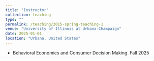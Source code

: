 ```yaml
---
title: "Instructor"
collection: teaching
type: ""
permalink: /teaching/2015-spring-teaching-1
venue: "University of Illinois at Urbana-Champaign"
date: 2025-01-01
location: "Urbana, United States"
---
```

- Behavioral Economics and Consumer Decision Making. Fall 2025

